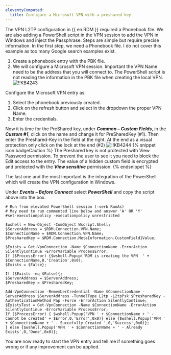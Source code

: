 ```yaml
---
eleventyComputed:
  title: Configure a Microsoft VPN with a preshared key
---
```

The VPN L2TP configuration in {{ en.RDM }} required a Phonebook file. We are also adding a PowerShell script in the VPN session to add the VPN in Windows and inject the Passphrase. Steps are simple but require precise information. In the first step, we need a Phonebook file. I do not cover this example as too many Google search examples exist.

1. Create a phonebook entry with the PBK file.
1. We will configure a Microsoft VPN session.
Important the VPN Name need to be the address that you will connect to. The PowerShell script is not reading the information in the PBK file when creating the local VPN.
![!!KB4243](https://cdnweb.devolutions.net/docs/docs_en_kb_KB4243.png)

Configure the Microsoft VPN entry as:

1. Select the phonebook previously created.
1. Click on the refresh button and select in the dropdown the proper VPN Name.
1. Enter the credentials.

Now it is time for the PreShared key, under ***Common – Custom Fields***, in the ***Custom #1***, click on the name and change it for PreSharedKey (#1). Then enter the Preshared-Key in the field at the right. At the end as a visual protection only click on the lock at the end (#2)
![!!KB4244](https://cdnweb.devolutions.net/docs/docs_en_kb_KB4244.png)
{% snippet icon.badgeCaution %}
The Preshared key is not protected with View Password permission. To prevent the user to see it you need to block the Edit access to the entry. The value of a hidden custom field is encrypted and protected with the ***View sensitive*** permission.
{% endsnippet %}

The last one and the most important is the integration of the PowerShell which will create the VPN configuration in Windows.

Under ***Events – Before Connect*** select ***PowerShell*** and copy the script above into the box.
```
# Run from elevated PowerShell session (-verb RunAs)
# May need to run commented line below and answer 'A' OR 'Y'
#set-executionpolicy -executionpolicy unrestricted

$wshell = New-Object -ComObject Wscript.Shell;
$ServerAddress = $RDM.Connection.VPN.Name;
$ConnectionName = $RDM.Connection.VPN.Name;
$PresharedKey = $RDM.Connection.MetaInformation.CustomField1Value;

$Exists = Get-VpnConnection -Name $ConnectionName -ErrorAction SilentlyContinue -ErrorVariable ProcessError;
If ($ProcessError) {$wshell.Popup('RDM is creating the VPN  ' + $ConnectionName,0,'Creation',0x0);
$Exists = $False};

If ($Exists -eq $False){;
$ServerAddress = $ServerAddress;
$PresharedKey = $PresharedKey;

Add-VpnConnection -RememberCredential -Name $ConnectionName -ServerAddress $ServerAddress -TunnelType L2tp -L2tpPsk $PresharedKey -AuthenticationMethod Pap -Force -ErrorAction SilentlyContinue;
$ExistsTest = Get-VpnConnection -Name $ConnectionName -ErrorAction SilentlyContinue -ErrorVariable ProcessError;
If ($ProcessError) { $wshell.Popup('VPN ' + $ConnectionName + ' - Cannot be created' + $Error,0,'Error',0x0)} else {$wshell.Popup('VPN ' + $ConnectionName + ' - Succefully Created ',0,'Success',0x0)};
} else {$wshell.Popup('VPN ' + $ConnectionName + ' - Already Exists',0,'Done',0x0)};
```

You are now ready to start the VPN entry and tell me if something goes wrong or if any improvement can be applied.
